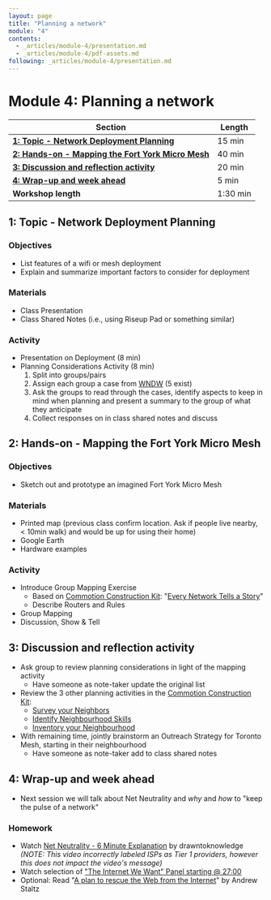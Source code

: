```yaml
---
layout: page
title: "Planning a network"
module: "4"
contents:
  - _articles/module-4/presentation.md
  - _articles/module-4/pdf-assets.md
following: _articles/module-4/presentation.md
---
```


# Module 4: Planning a network

| **Section**                                                                                          | **Length** |
|------------------------------------------------------------------------------------------------------|------------|
| [**1: Topic - Network Deployment Planning**](#1-topic---network-deployment-planning)                 | 15 min     |
| [**2: Hands-on - Mapping the Fort York Micro Mesh**](#2-hands-on---mapping-the-fort-york-micro-mesh) | 40 min     |
| [**3: Discussion and reflection activity**](#3-discussion-and-reflection-activity)                   | 20 min     |
| [**4: Wrap-up and week ahead**](#4-wrap-up-and-week-ahead)                                           | 5 min      |
| **Workshop length**                                                                                  | 1:30 min   |

## 1: Topic - Network Deployment Planning

### Objectives

- List features of a wifi or mesh deployment
- Explain and summarize important factors to consider for deployment

### Materials

- Class Presentation
- Class Shared Notes (i.e., using Riseup Pad or something similar)

### Activity

- Presentation on Deployment (8 min)
- Planning Considerations Activity (8 min)
  1. Split into groups/pairs
  1. Assign each group a case from [WNDW](http://wndw.net/caseStudies.html) (5 exist)
  1. Ask the groups to read through the cases, identify aspects to keep in mind when planning and present a summary to the group of what they anticipate
  1. Collect responses on in class shared notes and discuss

## 2: Hands-on - Mapping the Fort York Micro Mesh

### Objectives

- Sketch out and prototype an imagined Fort York Micro Mesh

### Materials

- Printed map (previous class confirm location. Ask if people live nearby, < 10min walk) and would be up for using their home)
- Google Earth
- Hardware examples

### Activity

- Introduce Group Mapping Exercise 
  - Based on [Commotion Construction Kit](https://commotionwireless.net/docs/cck/): "[Every Network Tells a Story](https://commotionwireless.net/docs/cck/planning/design-your-network-every-network-tells-story/)"
  - Describe Routers and Rules
- Group Mapping 
- Discussion, Show & Tell

## 3: Discussion and reflection activity

- Ask group to review planning considerations in light of the mapping activity
  - Have someone as note-taker update the original list
- Review the 3 other planning activities in the [Commotion Construction Kit](https://commotionwireless.net/docs/cck/):
  - [Survey your Neighbors](https://commotionwireless.net/docs/cck/planning/survey-your-neighbors/)
  - [Identify Neighbourhood Skills](https://commotionwireless.net/docs/cck/planning/identify-neighborhood-skills/)
  - [Inventory your Neighbourhood](https://commotionwireless.net/docs/cck/planning/inventory-the-neighborhood/)
- With remaining time, jointly brainstorm an Outreach Strategy for Toronto Mesh, starting in their neighbourhood
  - Have someone as note-taker add to class shared notes  

## 4: Wrap-up and week ahead

- Next session we will talk about Net Neutrality and _why_ and _how_ to "keep the pulse of a network"

### Homework 

- Watch [Net Neutrality - 6 Minute Explanation](https://www.youtube.com/watch?v=zASHI9qdB0U) by drawntoknowledge _(NOTE: This video incorrectly labeled ISPs as Tier 1 providers, however this does not impact the video's message)_
- Watch selection of ["The Internet We Want" Panel starting @ 27:00](https://youtu.be/PtO4rPPBWjY?t=27m00s)
- Optional: Read "[A plan to rescue the Web from the Internet](https://staltz.com/a-plan-to-rescue-the-web-from-the-internet.html)" by Andrew Staltz
